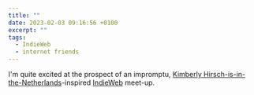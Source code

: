 ```yaml
---
title: ""
date: 2023-02-03 09:16:56 +0100
excerpt: ""
tags:
  - IndieWeb
  - internet friends
---
```


I'm quite excited at the prospect of an impromptu, [Kimberly Hirsch-is-in-the-Netherlands](https://micro.blog/KimberlyHirsh/16448921)-inspired [IndieWeb](https://indieweb.org) meet-up.
